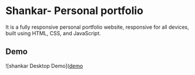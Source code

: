 #  Shankar- Personal portfolio

It is a fully responsive personal portfolio website, responsive for all devices, built using HTML, CSS, and JavaScript.

## Demo
![shankar Desktop Demo]([demo](https://github.com/user-attachments/assets/71773f07-dcb5-48af-b381-803382fd088c)



